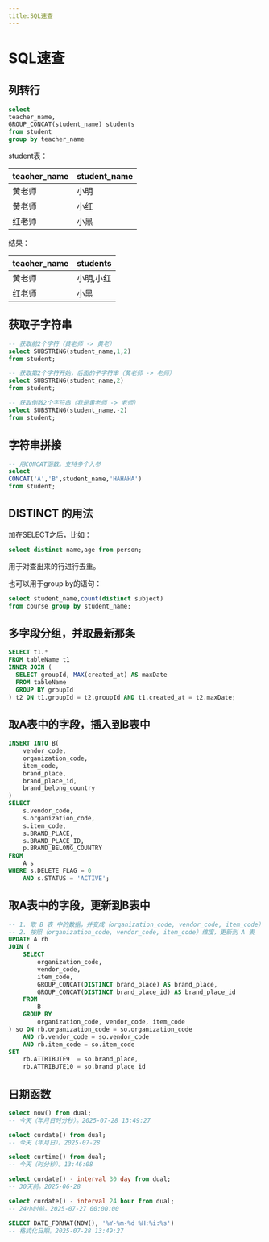 ```yaml
---
title:SQL速查
---
```


# SQL速查


## 列转行

```sql
select 
teacher_name,
GROUP_CONCAT(student_name) students
from student
group by teacher_name
```
student表：  

|teacher_name|student_name|
|---|---|
|黄老师|小明|
|黄老师|小红|
|红老师|小黑|

结果：  

|teacher_name|students|
|---|---|
|黄老师|小明,小红|
|红老师|小黑|


## 获取子字符串 

```sql 
-- 获取前2个字符（黄老师 -> 黄老）
select SUBSTRING(student_name,1,2) 
from student;

-- 获取第2个字符开始，后面的子字符串（黄老师 -> 老师）
select SUBSTRING(student_name,2) 
from student;

-- 获取倒数2个字符串（我是黄老师 -> 老师）
select SUBSTRING(student_name,-2) 
from student;
```

## 字符串拼接

```sql 
-- 用CONCAT函数。支持多个入参
select
CONCAT('A','B',student_name,'HAHAHA')
from student;
```


## DISTINCT 的用法

加在SELECT之后，比如：
```sql
select distinct name,age from person;
```

用于对查出来的行进行去重。  

也可以用于group by的语句：
```sql 
select student_name,count(distinct subject) 
from course group by student_name;
```


## 多字段分组，并取最新那条

```sql 
SELECT t1.*
FROM tableName t1
INNER JOIN (
  SELECT groupId, MAX(created_at) AS maxDate
  FROM tableName
  GROUP BY groupId
) t2 ON t1.groupId = t2.groupId AND t1.created_at = t2.maxDate;
```

## 取A表中的字段，插入到B表中
```sql 
INSERT INTO B(
    vendor_code, 
    organization_code, 
    item_code, 
    brand_place, 
    brand_place_id, 
    brand_belong_country
)
SELECT
    s.vendor_code,
    s.organization_code,
    s.item_code,
    s.BRAND_PLACE,
    s.BRAND_PLACE_ID,
    p.BRAND_BELONG_COUNTRY
FROM 
    A s
WHERE s.DELETE_FLAG = 0
    AND s.STATUS = 'ACTIVE';
```

## 取A表中的字段，更新到B表中

```sql
-- 1. 取 B 表 中的数据，并变成（organization_code, vendor_code, item_code）维度的数据
-- 2. 按照（organization_code, vendor_code, item_code）维度，更新到 A 表
UPDATE A rb
JOIN (
    SELECT 
        organization_code,
        vendor_code,
        item_code,
        GROUP_CONCAT(DISTINCT brand_place) AS brand_place,
        GROUP_CONCAT(DISTINCT brand_place_id) AS brand_place_id
    FROM 
        B
    GROUP BY 
        organization_code, vendor_code, item_code
) so ON rb.organization_code = so.organization_code
    AND rb.vendor_code = so.vendor_code
    AND rb.item_code = so.item_code
SET 
    rb.ATTRIBUTE9  = so.brand_place,
    rb.ATTRIBUTE10 = so.brand_place_id
```

## 日期函数

```sql
select now() from dual;
-- 今天（年月日时分秒）。2025-07-28 13:49:27

select curdate() from dual;
-- 今天（年月日）。2025-07-28

select curtime() from dual;
-- 今天（时分秒）。13:46:08

select curdate() - interval 30 day from dual;
-- 30天前。2025-06-28

select curdate() - interval 24 hour from dual;
-- 24小时前。2025-07-27 00:00:00

SELECT DATE_FORMAT(NOW(), '%Y-%m-%d %H:%i:%s')
-- 格式化日期。2025-07-28 13:49:27
```